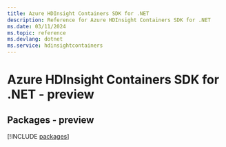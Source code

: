 ```yaml
---
title: Azure HDInsight Containers SDK for .NET
description: Reference for Azure HDInsight Containers SDK for .NET
ms.date: 03/11/2024
ms.topic: reference
ms.devlang: dotnet
ms.service: hdinsightcontainers
---
```

# Azure HDInsight Containers SDK for .NET - preview
## Packages - preview
[!INCLUDE [packages](hdinsight-containers-index.md)]